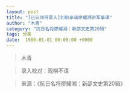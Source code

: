```yaml
---
layout: post
title: "[已认领待录入]刘伯承请廖耀湘讲军事课"
author: "木青"
category: "抗日名将廖耀湘：新邵文史第20辑"
tags: 分类
date:  1900-01-01 00:00:00 +0000
---
```

> 木青



> 录入校对：观棋不语

> 来源：《抗日名将廖耀湘：新邵文史第20辑》